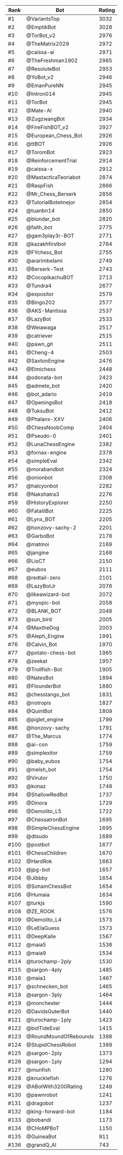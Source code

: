 Rank|Bot|Rating
---|---|---
#1|@VariantsTop|3032
#2|@EmptikBot|3028
#3|@TorBot_v2|2976
#4|@TheMatrix2029|2972
#5|@caissa-ai|2971
#6|@TheFreshman1902|2965
#7|@ResoluteBot|2953
#8|@YoBot_v2|2946
#9|@EmanPureNN|2945
#10|@Intron014|2945
#11|@TorBot|2945
#12|@Mate-AI|2940
#13|@ZugzwangBot|2934
#14|@FireFishBOT_v2|2927
#15|@European_Chess_Bot|2926
#16|@ttBOT|2926
#17|@ToromBot|2923
#18|@ReinforcementTrial|2914
#19|@caissa-x|2912
#20|@MastacticaTeoriabot|2874
#21|@RaspFish|2866
#22|@Mr_Chess_Berserk|2856
#23|@TutorialBotelmejor|2854
#24|@tuanbn14|2850
#25|@blundar_bot|2820
#26|@faith_bot|2775
#27|@gam3play3r-BOT|2771
#28|@kazakhfirstbot|2764
#29|@FYchess_Bot|2755
#30|@ararimbelami|2749
#31|@Berserk-Test|2743
#32|@CocopikachuBOT|2713
#33|@Tundra4|2677
#34|@expositor|2579
#35|@Bingo202|2577
#36|@AKS-Mantissa|2537
#37|@LazyBot|2533
#38|@Weiawaga|2517
#39|@catriever|2515
#40|@pawn_git|2511
#41|@Cheng-4|2503
#42|@SaxtonEngine|2476
#43|@Elmichess|2448
#44|@odonata-bot|2423
#45|@admete_bot|2420
#46|@bot_adario|2419
#47|@OpeningsBot|2418
#48|@TuksuBot|2412
#49|@Phalanx-XXV|2406
#50|@ChessNoobComp|2404
#51|@Pseudo-0|2401
#52|@LunaChessEngine|2382
#53|@fornax-engine|2378
#54|@simpleEval|2342
#55|@morabandbot|2324
#56|@onionbot|2308
#57|@halcyonbot|2282
#58|@Nakshatra3|2276
#59|@HistoryExplorer|2250
#60|@FataliiBot|2225
#61|@Lynx_BOT|2205
#62|@honzovy-sachy-2|2201
#63|@GarboBot|2178
#64|@matmoi|2169
#65|@jangine|2168
#66|@LioCT|2150
#67|@eubos|2111
#68|@redtail-zero|2101
#69|@LazyBotJr|2076
#70|@likeawizard-bot|2072
#71|@myopic-bot|2058
#72|@BLANK_BOT|2048
#73|@sun_bird|2005
#74|@MaxtheDog|2003
#75|@Aleph_Engine|1991
#76|@Calvin_Bot|1970
#77|@potato-chess-bot|1965
#78|@zeekat|1957
#79|@Trollfish-Bot|1905
#80|@NatesBot|1894
#81|@FlounderBot|1880
#82|@chesstango_bot|1831
#83|@notropis|1827
#84|@QuintBot|1809
#85|@piglet_engine|1799
#86|@honzovy-sachy|1791
#87|@The_Marcus|1774
#88|@ai-con|1759
#89|@simplexitor|1759
#90|@baby_eubos|1754
#91|@melsh_bot|1754
#92|@Virutor|1750
#93|@konaz|1748
#94|@ShallowRedBot|1737
#95|@Dinora|1729
#96|@Demolito_L5|1722
#97|@ChessatronBot|1695
#98|@SimpleChessEngine|1695
#99|@dtsudo|1689
#100|@postbot|1677
#101|@ChessChildren|1670
#102|@HardRok|1663
#103|@jpg-bot|1657
#104|@Jibbby|1654
#105|@SohamChessBot|1654
#106|@Humaia|1634
#107|@turkjs|1590
#108|@ZE_ROOK|1576
#109|@Demolito_L4|1573
#110|@LeElaGuess|1573
#111|@DeepKalle|1567
#112|@maia5|1538
#113|@maia9|1534
#114|@turochamp-2ply|1530
#115|@sargon-4ply|1485
#116|@maia1|1467
#117|@schnecken_bot|1465
#118|@sargon-3ply|1464
#119|@monchester|1444
#120|@DavidsGuterBot|1440
#121|@turochamp-1ply|1423
#122|@botTideEval|1415
#123|@RoundMoundOfRebounds|1398
#124|@StupidChessRobot|1389
#125|@sargon-2ply|1373
#126|@sargon-1ply|1294
#127|@munfish|1280
#128|@knucklefish|1276
#129|@ABotWith3200Rating|1249
#130|@pawnrobot|1241
#131|@dragobot|1237
#132|@king-forward-bot|1184
#133|@bobandi|1173
#134|@CHoMPBoT|1150
#135|@GuineaBot|911
#136|@grandQ_AI|743

